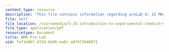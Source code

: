 ```yaml
---
content_type: resource
description: 'This file contains information regarding preLab 4: 15 MHz NMR.'
file: null
file_location: /coursemedia/5-35-introduction-to-experimental-chemistry-fall-2012/fe71e06f472d8a96ea6ca8f473440873_MIT5_35F12_15MHzNMRPreLab4.pdf
file_type: application/pdf
resourcetype: Document
title: NMR Pre-Lab
uid: fe71e06f-472d-8a96-ea6c-a8f473440873
---
```

